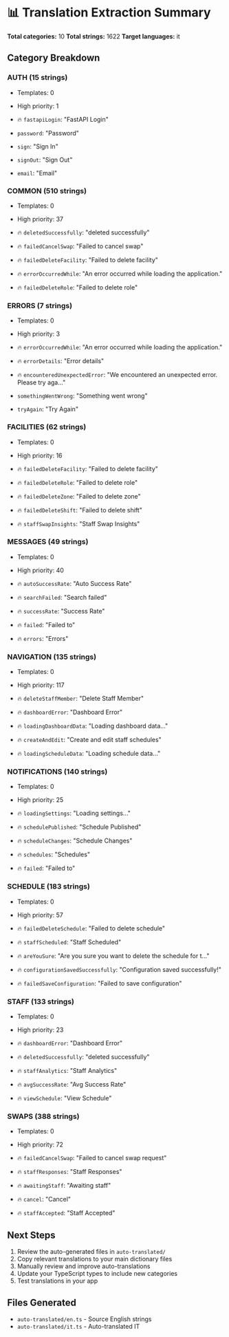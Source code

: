 # 📊 Translation Extraction Summary

**Total categories:** 10
**Total strings:** 1622
**Target languages:** it

## Category Breakdown

### AUTH (15 strings)
- Templates: 0
- High priority: 1

- 🔥 `fastapiLogin`: "FastAPI Login"
-  `password`: "Password"
-  `sign`: "Sign In"
-  `signOut`: "Sign Out"
-  `email`: "Email"

### COMMON (510 strings)
- Templates: 0
- High priority: 37

- 🔥 `deletedSuccessfully`: "deleted successfully"
- 🔥 `failedCancelSwap`: "Failed to cancel swap"
- 🔥 `failedDeleteFacility`: "Failed to delete facility"
- 🔥 `errorOccurredWhile`: "An error occurred while loading the application."
- 🔥 `failedDeleteRole`: "Failed to delete role"

### ERRORS (7 strings)
- Templates: 0
- High priority: 3

- 🔥 `errorOccurredWhile`: "An error occurred while loading the application."
- 🔥 `errorDetails`: "Error details"
- 🔥 `encounteredUnexpectedError`: "We encountered an unexpected error. Please try aga..."
-  `somethingWentWrong`: "Something went wrong"
-  `tryAgain`: "Try Again"

### FACILITIES (62 strings)
- Templates: 0
- High priority: 16

- 🔥 `failedDeleteFacility`: "Failed to delete facility"
- 🔥 `failedDeleteRole`: "Failed to delete role"
- 🔥 `failedDeleteZone`: "Failed to delete zone"
- 🔥 `failedDeleteShift`: "Failed to delete shift"
- 🔥 `staffSwapInsights`: "Staff Swap Insights"

### MESSAGES (49 strings)
- Templates: 0
- High priority: 40

- 🔥 `autoSuccessRate`: "Auto Success Rate"
- 🔥 `searchFailed`: "Search failed"
- 🔥 `successRate`: "Success Rate"
- 🔥 `failed`: "Failed to"
- 🔥 `errors`: "Errors"

### NAVIGATION (135 strings)
- Templates: 0
- High priority: 117

- 🔥 `deleteStaffMember`: "Delete Staff Member"
- 🔥 `dashboardError`: "Dashboard Error"
- 🔥 `loadingDashboardData`: "Loading dashboard data..."
- 🔥 `createAndEdit`: "Create and edit staff schedules"
- 🔥 `loadingScheduleData`: "Loading schedule data..."

### NOTIFICATIONS (140 strings)
- Templates: 0
- High priority: 25

- 🔥 `loadingSettings`: "Loading settings..."
- 🔥 `schedulePublished`: "Schedule Published"
- 🔥 `scheduleChanges`: "Schedule Changes"
- 🔥 `schedules`: "Schedules"
- 🔥 `failed`: "Failed to"

### SCHEDULE (183 strings)
- Templates: 0
- High priority: 57

- 🔥 `failedDeleteSchedule`: "Failed to delete schedule"
- 🔥 `staffScheduled`: "Staff Scheduled"
- 🔥 `areYouSure`: "Are you sure you want to delete the schedule for t..."
- 🔥 `configurationSavedSuccessfully`: "Configuration saved successfully!"
- 🔥 `failedSaveConfiguration`: "Failed to save configuration"

### STAFF (133 strings)
- Templates: 0
- High priority: 23

- 🔥 `dashboardError`: "Dashboard Error"
- 🔥 `deletedSuccessfully`: "deleted successfully"
- 🔥 `staffAnalytics`: "Staff Analytics"
- 🔥 `avgSuccessRate`: "Avg Success Rate"
- 🔥 `viewSchedule`: "View Schedule"

### SWAPS (388 strings)
- Templates: 0
- High priority: 72

- 🔥 `failedCancelSwap`: "Failed to cancel swap request"
- 🔥 `staffResponses`: "Staff Responses"
- 🔥 `awaitingStaff`: "Awaiting staff"
- 🔥 `cancel`: "Cancel"
- 🔥 `staffAccepted`: "Staff Accepted"

## Next Steps

1. Review the auto-generated files in `auto-translated/`
2. Copy relevant translations to your main dictionary files
3. Manually review and improve auto-translations
4. Update your TypeScript types to include new categories
5. Test translations in your app

## Files Generated

- `auto-translated/en.ts` - Source English strings
- `auto-translated/it.ts` - Auto-translated IT